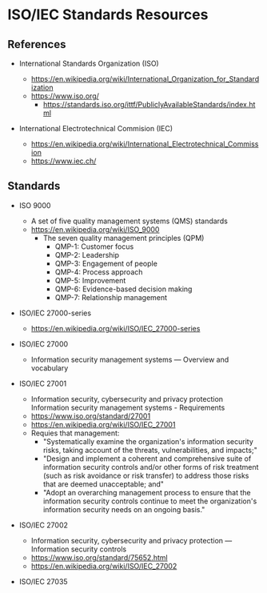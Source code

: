 # ISO/IEC Standards Resources

## References

- International Standards Organization (ISO)
  + https://en.wikipedia.org/wiki/International_Organization_for_Standardization
  + https://www.iso.org/
    * https://standards.iso.org/ittf/PubliclyAvailableStandards/index.html

- International Electrotechnical Commision (IEC)
  + https://en.wikipedia.org/wiki/International_Electrotechnical_Commission
  + https://www.iec.ch/



## Standards 

- ISO 9000
  + A set of five quality management systems (QMS) standards
  + https://en.wikipedia.org/wiki/ISO_9000
    * The seven quality management principles (QPM)
      * QMP-1: Customer focus
      * QMP-2: Leadership
      * QMP-3: Engagement of people
      * QMP-4: Process approach
      * QMP-5: Improvement
      * QMP-6: Evidence-based decision making
      * QMP-7: Relationship management



- ISO/IEC 27000-series
  + https://en.wikipedia.org/wiki/ISO/IEC_27000-series



- ISO/IEC 27000 
  + Information security management systems — Overview and vocabulary


- ISO/IEC 27001
  + Information security, cybersecurity and privacy protection Information security management systems - Requirements
  + https://www.iso.org/standard/27001
  + https://en.wikipedia.org/wiki/ISO/IEC_27001
  + Requies that management:
    * "Systematically examine the organization's information security risks, taking account of the threats, vulnerabilities, and impacts;"
    * "Design and implement a coherent and comprehensive suite of information security controls and/or other forms of risk treatment (such as risk avoidance or risk transfer) to address those risks that are deemed unacceptable; and"
    * "Adopt an overarching management process to ensure that the information security controls continue to meet the organization's information security needs on an ongoing basis."


- ISO/IEC 27002
  + Information security, cybersecurity and privacy protection — Information security controls
  + https://www.iso.org/standard/75652.html
  + https://en.wikipedia.org/wiki/ISO/IEC_27002


- ISO/IEC 27035
